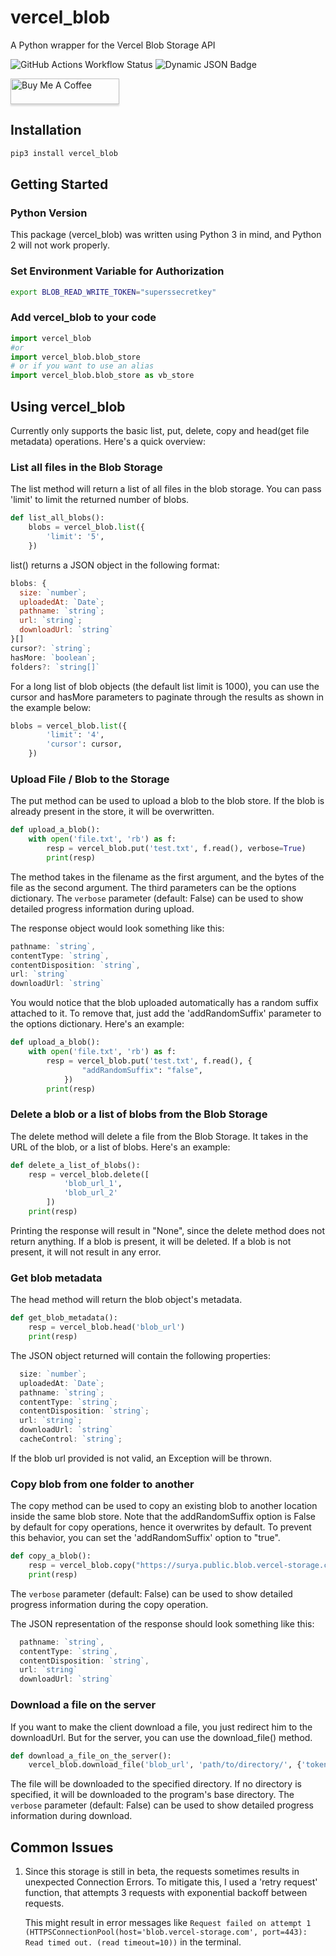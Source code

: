 # vercel_blob

A Python wrapper for the Vercel Blob Storage API

![GitHub Actions Workflow Status](https://img.shields.io/github/actions/workflow/status/SuryaSekhar14/vercel_blob/custom-tests.yaml?branch=master&label=tests)
![Dynamic JSON Badge](https://img.shields.io/badge/dynamic/json?url=https://toolkit.surya.dev/api/stats?package=vercel_blob&query=totalDownloads&label=Total%20Downloads)


<a href="https://www.buymeacoffee.com/suryasekhar" target="_blank"><img src="https://www.buymeacoffee.com/assets/img/custom_images/orange_img.png" alt="Buy Me A Coffee" style="height: 41px !important;width: 174px !important;box-shadow: 0px 3px 2px 0px rgba(190, 190, 190, 0.5) !important;-webkit-box-shadow: 0px 3px 2px 0px rgba(190, 190, 190, 0.5) !important;" ></a>

## Installation


```bash
pip3 install vercel_blob
```

## Getting Started

### Python Version

This package (vercel_blob) was written using Python 3 in mind, and Python 2 will not work properly.

### Set Environment Variable for Authorization

```bash
export BLOB_READ_WRITE_TOKEN="superssecretkey"
```

### Add vercel_blob to your code

```python
import vercel_blob
#or
import vercel_blob.blob_store
# or if you want to use an alias
import vercel_blob.blob_store as vb_store
```

## Using vercel_blob

Currently only supports the basic list, put, delete, copy and head(get file metadata) operations. Here's a quick overview:

### List all files in the Blob Storage

The list method will return a list of all files in the blob storage. You can pass 'limit' to limit the returned number of blobs.

```python
def list_all_blobs():
    blobs = vercel_blob.list({
        'limit': '5',
    })
```

list() returns a JSON object in the following format:

```javascript
blobs: {
  size: `number`;
  uploadedAt: `Date`;
  pathname: `string`;
  url: `string`;
  downloadUrl: `string`
}[]
cursor?: `string`;
hasMore: `boolean`;
folders?: `string[]`
```

For a long list of blob objects (the default list limit is 1000), you can use the cursor and hasMore parameters to paginate through the results as shown in the example below:

```python
blobs = vercel_blob.list({
        'limit': '4',
        'cursor': cursor,
    })
```

### Upload File / Blob to the Storage

The put method can be used to upload a blob to the blob store. If the blob is already present in the store, it will be overwritten.

```python
def upload_a_blob():
    with open('file.txt', 'rb') as f:
        resp = vercel_blob.put('test.txt', f.read(), verbose=True)
        print(resp)
```

The method takes in the filename as the first argument, and the bytes of the file as the second argument. The third parameters can be the options dictionary. The `verbose` parameter (default: False) can be used to show detailed progress information during upload.

The response object would look something like this:
```javascript
pathname: `string`,
contentType: `string`,
contentDisposition: `string`,
url: `string`
downloadUrl: `string`
```

You would notice that the blob uploaded automatically has a random suffix attached to it. To remove that, just add the 'addRandomSuffix' parameter to the options dictionary. Here's an example:

```python
def upload_a_blob():
    with open('file.txt', 'rb') as f:
        resp = vercel_blob.put('test.txt', f.read(), {
                "addRandomSuffix": "false",
            })
        print(resp)
```

### Delete a blob or a list of blobs from the Blob Storage

The delete method will delete a file from the Blob Storage. It takes in the URL of the blob, or a list of blobs. Here's an example:

```python
def delete_a_list_of_blobs():
    resp = vercel_blob.delete([
            'blob_url_1',
            'blob_url_2'
        ])
    print(resp)
```

Printing the response will result in "None", since the delete method does not return anything. If a blob is present, it will be deleted. If a blob is not present, it will not result in any error.

### Get blob metadata

The head method will return the blob object's metadata.

```python
def get_blob_metadata():
    resp = vercel_blob.head('blob_url')
    print(resp)
```

The JSON object returned will contain the following properties:
```javascript
  size: `number`;
  uploadedAt: `Date`;
  pathname: `string`;
  contentType: `string`;
  contentDisposition: `string`;
  url: `string`;
  downloadUrl: `string`
  cacheControl: `string`;
```

If the blob url provided is not valid, an Exception will be thrown.

### Copy blob from one folder to another

The copy method can be used to copy an existing blob to another location inside the same blob store. Note that the addRandomSuffix option is False by default for copy operations, hence it overwrites by default. To prevent this behavior, you can set the 'addRandomSuffix' option to "true".

```python
def copy_a_blob():
    resp = vercel_blob.copy("https://surya.public.blob.vercel-storage.com/test.txt", "new-folder/test.txt", verbose=True)
    print(resp)
```

The `verbose` parameter (default: False) can be used to show detailed progress information during the copy operation.

The JSON representation of the response should look something like this:
```javascript
  pathname: `string`,
  contentType: `string`,
  contentDisposition: `string`,
  url: `string`
  downloadUrl: `string`
```

### Download a file on the server

If you want to make the client download a file, you just redirect him to the downloadUrl. But for the server, you can use the download_file() method.

```python
def download_a_file_on_the_server():
    vercel_blob.download_file('blob_url', 'path/to/directory/', {'token': 'my_token'}, verbose=True)
```

The file will be downloaded to the specified directory. If no directory is specified, it will be downloaded to the program's base directory. The `verbose` parameter (default: False) can be used to show detailed progress information during download.


## Common Issues

1. Since this storage is still in beta, the requests sometimes results in unexpected Connection Errors. To mitigate this, I used a 'retry request' function, that attempts 3 requests with exponential backoff between requests. 

    This might result in error messages like ```Request failed on attempt 1 (HTTPSConnectionPool(host='blob.vercel-storage.com', port=443): Read timed out. (read timeout=10))``` in the terminal.

